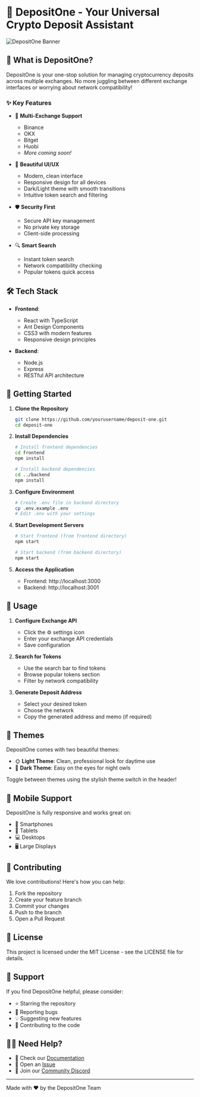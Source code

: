 # 🌟 DepositOne - Your Universal Crypto Deposit Assistant

![DepositOne Banner](https://img.shields.io/badge/DepositOne-Making%20Crypto%20Deposits%20Easy-brightgreen)

## 🚀 What is DepositOne?

DepositOne is your one-stop solution for managing cryptocurrency deposits across multiple exchanges. No more juggling between different exchange interfaces or worrying about network compatibility!

### ✨ Key Features

- 🔄 **Multi-Exchange Support**
  - Binance
  - OKX
  - Bitget
  - Huobi
  - _More coming soon!_

- 🎨 **Beautiful UI/UX**
  - Modern, clean interface
  - Responsive design for all devices
  - Dark/Light theme with smooth transitions
  - Intuitive token search and filtering

- 🛡️ **Security First**
  - Secure API key management
  - No private key storage
  - Client-side processing

- 🔍 **Smart Search**
  - Instant token search
  - Network compatibility checking
  - Popular tokens quick access

## 🛠️ Tech Stack

- **Frontend**:
  - React with TypeScript
  - Ant Design Components
  - CSS3 with modern features
  - Responsive design principles

- **Backend**:
  - Node.js
  - Express
  - RESTful API architecture

## 🚦 Getting Started

1. **Clone the Repository**
   ```bash
   git clone https://github.com/yourusername/deposit-one.git
   cd deposit-one
   ```

2. **Install Dependencies**
   ```bash
   # Install frontend dependencies
   cd frontend
   npm install

   # Install backend dependencies
   cd ../backend
   npm install
   ```

3. **Configure Environment**
   ```bash
   # Create .env file in backend directory
   cp .env.example .env
   # Edit .env with your settings
   ```

4. **Start Development Servers**
   ```bash
   # Start frontend (from frontend directory)
   npm start

   # Start backend (from backend directory)
   npm start
   ```

5. **Access the Application**
   - Frontend: http://localhost:3000
   - Backend: http://localhost:3001

## 🎯 Usage

1. **Configure Exchange API**
   - Click the ⚙️ settings icon
   - Enter your exchange API credentials
   - Save configuration

2. **Search for Tokens**
   - Use the search bar to find tokens
   - Browse popular tokens section
   - Filter by network compatibility

3. **Generate Deposit Address**
   - Select your desired token
   - Choose the network
   - Copy the generated address and memo (if required)

## 🎨 Themes

DepositOne comes with two beautiful themes:

- 🌞 **Light Theme**: Clean, professional look for daytime use
- 🌙 **Dark Theme**: Easy on the eyes for night owls

Toggle between themes using the stylish theme switch in the header!

## 📱 Mobile Support

DepositOne is fully responsive and works great on:
- 📱 Smartphones
- 📱 Tablets
- 💻 Desktops
- 🖥️ Large Displays

## 🤝 Contributing

We love contributions! Here's how you can help:

1. Fork the repository
2. Create your feature branch
3. Commit your changes
4. Push to the branch
5. Open a Pull Request

## 📄 License

This project is licensed under the MIT License - see the LICENSE file for details.

## 💖 Support

If you find DepositOne helpful, please consider:
- ⭐ Starring the repository
- 🐛 Reporting bugs
- 💡 Suggesting new features
- 🤝 Contributing to the code

## 🙋‍♂️ Need Help?

- 📖 Check our [Documentation](docs/README.md)
- 🤔 Open an [Issue](https://github.com/yourusername/deposit-one/issues)
- 💬 Join our [Community Discord](https://discord.gg/deposit-one)

---

Made with ❤️ by the DepositOne Team
